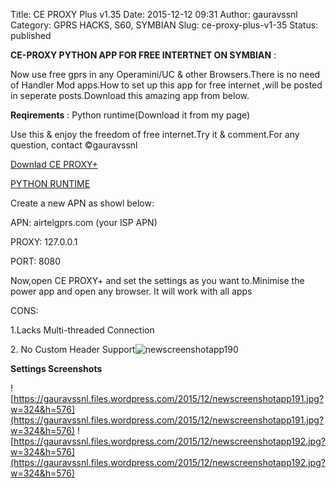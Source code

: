 Title: CE PROXY Plus v1.35
Date: 2015-12-12 09:31
Author: gauravssnl
Category: GPRS HACKS, S60, SYMBIAN
Slug: ce-proxy-plus-v1-35
Status: published

**CE-PROXY PYTHON APP FOR FREE INTERTNET ON SYMBIAN** :

Now use free gprs in any Operamini/UC & other Browsers.There is no need of Handler Mod apps.How to set up this app for free internet ,will be posted in seperate posts.Download this amazing app from below. 


**Reqirements** :
Python runtime(Download it from my page)

Use this & enjoy the freedom of free internet.Try it & comment.For any question, contact ©gauravssnl

[Downlad CE PROXY+](Downlad%20CE%20PROXY+)

[PYTHON RUNTIME](https://garage.maemo.org/frs/?group_id=854)

Create a new APN as showl below:

APN: airtelgprs.com (your ISP APN)

PROXY: 127.0.0.1

PORT: 8080

Now,open CE PROXY+ and set the settings as you want to.Minimise the power app and open any browser. It will work with all apps

CONS:

1.Lacks Multi-threaded Connection

2\. No Custom Header Support![newscreenshotapp190](https://gauravssnl.files.wordpress.com/2015/12/newscreenshotapp1902.jpg)


**Settings Screenshots**


![https://gauravssnl.files.wordpress.com/2015/12/newscreenshotapp191.jpg?w=324&h=576](https://gauravssnl.files.wordpress.com/2015/12/newscreenshotapp191.jpg?w=324&h=576) ![https://gauravssnl.files.wordpress.com/2015/12/newscreenshotapp192.jpg?w=324&h=576](https://gauravssnl.files.wordpress.com/2015/12/newscreenshotapp192.jpg?w=324&h=576)

